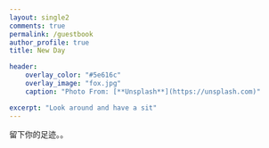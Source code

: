 ```yaml
---
layout: single2
comments: true
permalink: /guestbook
author_profile: true
title: New Day

header:
    overlay_color: "#5e616c"
    overlay_image: "fox.jpg"
    caption: "Photo From: [**Unsplash**](https://unsplash.com)"

excerpt: "Look around and have a sit"
---
```


留下你的足迹。。
